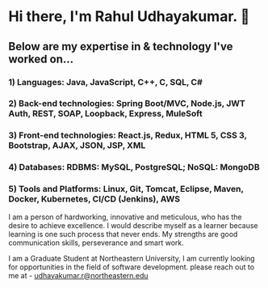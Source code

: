 # Hi there, I'm Rahul Udhayakumar. 👋

## Below are my expertise in & technology I've worked on...

### 1) Languages: Java, JavaScript, C++, C, SQL, C#
### 2) Back-end technologies: Spring Boot/MVC, Node.js, JWT Auth, REST, SOAP, Loopback, Express, MuleSoft
### 3) Front-end technologies: React.js, Redux, HTML 5, CSS 3, Bootstrap, AJAX, JSON, JSP, XML
### 4) Databases: RDBMS: MySQL, PostgreSQL; NoSQL: MongoDB
### 5) Tools and Platforms: Linux, Git, Tomcat, Eclipse, Maven, Docker, Kubernetes, CI/CD (Jenkins), AWS

I am a person of hardworking, innovative and meticulous, who has the desire to achieve excellence. I would describe myself as a learner because learning is one such process that never ends. My strengths are good communication skills, perseverance and smart work.

I am a Graduate Student at Northeastern University, I am currently looking for opportunities in the field of software development. please reach out to me at - udhayakumar.r@northeastern.edu
